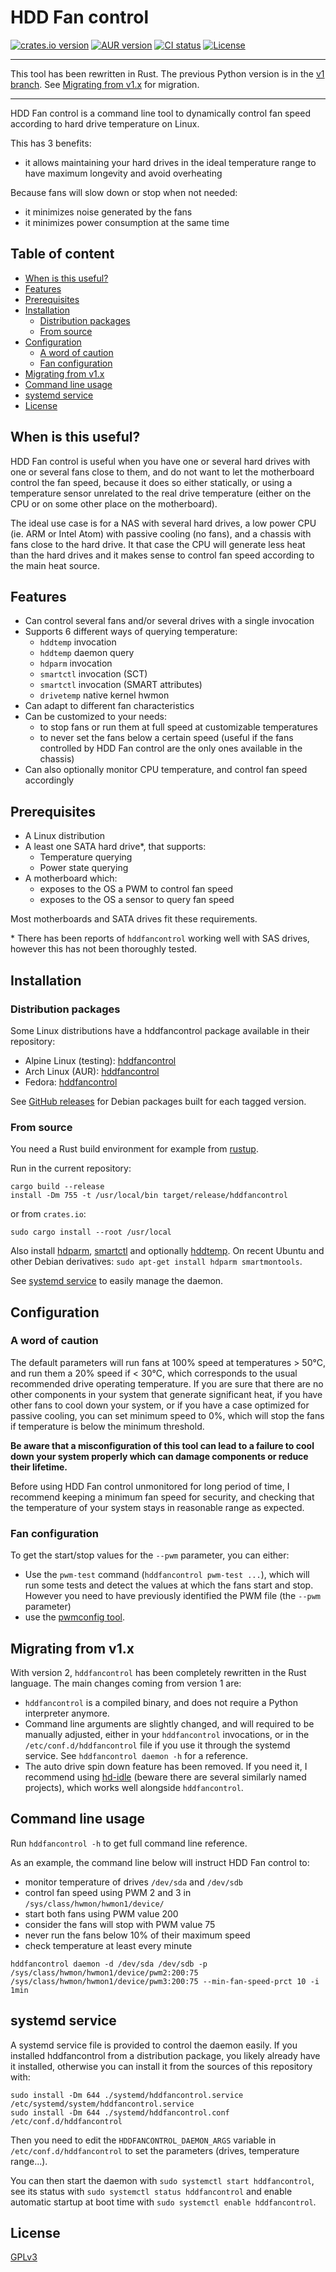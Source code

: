# HDD Fan control

[![crates.io version](https://img.shields.io/crates/v/hddfancontrol)](https://crates.io/crates/hddfancontrol)
[![AUR version](https://img.shields.io/aur/version/hddfancontrol.svg?style=flat)](https://aur.archlinux.org/packages/hddfancontrol/)
[![CI status](https://img.shields.io/github/actions/workflow/status/desbma/hddfancontrol/ci.yml)](https://github.com/desbma/hddfancontrol/actions)
[![License](https://img.shields.io/github/license/desbma/hddfancontrol.svg?style=flat)](https://github.com/desbma/hddfancontrol/blob/master/LICENSE)

---

This tool has been rewritten in Rust. The previous Python version is in the [v1 branch](https://github.com/desbma/hddfancontrol/tree/v1). See [Migrating from v1.x](#migrating-from-v1x) for migration.

---

HDD Fan control is a command line tool to dynamically control fan speed according to hard drive temperature on Linux.

This has 3 benefits:

- it allows maintaining your hard drives in the ideal temperature range to have maximum longevity and avoid overheating

Because fans will slow down or stop when not needed:

- it minimizes noise generated by the fans
- it minimizes power consumption at the same time

## Table of content

- [When is this useful?](#when-is-this-useful)
- [Features](#features)
- [Prerequisites](#prerequisites)
- [Installation](#installation)
  - [Distribution packages](#distribution-packages)
  - [From source](#from-source)
- [Configuration](#configuration)
  - [A word of caution](#a-word-of-caution)
  - [Fan configuration](#fan-configuration)
- [Migrating from v1.x](#migrating-from-v1x)
- [Command line usage](#command-line-usage)
- [systemd service](#systemd-service)
- [License](#license)

## When is this useful?

HDD Fan control is useful when you have one or several hard drives with one or several fans close to them, and do not want to let the motherboard control the fan speed, because it does so either statically, or using a temperature sensor unrelated to the real drive temperature (either on the CPU or on some other place on the motherboard).

The ideal use case is for a NAS with several hard drives, a low power CPU (ie. ARM or Intel Atom) with passive cooling (no fans), and a chassis with fans close to the hard drive. It that case the CPU will generate less heat than the hard drives and it makes sense to control fan speed according to the main heat source.

## Features

- Can control several fans and/or several drives with a single invocation
- Supports 6 different ways of querying temperature:
  - `hddtemp` invocation
  - `hddtemp` daemon query
  - `hdparm` invocation
  - `smartctl` invocation (SCT)
  - `smartctl` invocation (SMART attributes)
  - `drivetemp` native kernel hwmon
- Can adapt to different fan characteristics
- Can be customized to your needs:
  - to stop fans or run them at full speed at customizable temperatures
  - to never set the fans below a certain speed (useful if the fans controlled by HDD Fan control are the only ones available in the chassis)
- Can also optionally monitor CPU temperature, and control fan speed accordingly

## Prerequisites

- A Linux distribution
- A least one SATA hard drive\*, that supports:
  - Temperature querying
  - Power state querying
- A motherboard which:
  - exposes to the OS a PWM to control fan speed
  - exposes to the OS a sensor to query fan speed

Most motherboards and SATA drives fit these requirements.

\* There has been reports of `hddfancontrol` working well with SAS drives, however this has not been thoroughly tested.

## Installation

### Distribution packages

Some Linux distributions have a hddfancontrol package available in their repository:

- Alpine Linux (testing): [hddfancontrol](https://pkgs.alpinelinux.org/package/edge/testing/x86_64/hddfancontrol)
- Arch Linux (AUR): [hddfancontrol](https://aur.archlinux.org/packages/hddfancontrol/)
- Fedora: [hddfancontrol](https://packages.fedoraproject.org/pkgs/hddfancontrol/hddfancontrol/)

See [GitHub releases](https://github.com/desbma/hddfancontrol/releases) for Debian packages built for each tagged version.

### From source

You need a Rust build environment for example from [rustup](https://rustup.rs/).

Run in the current repository:

```
cargo build --release
install -Dm 755 -t /usr/local/bin target/release/hddfancontrol
```

or from `crates.io`:

```
sudo cargo install --root /usr/local
```

Also install [hdparm](http://sourceforge.net/projects/hdparm/), [smartctl](https://www.smartmontools.org/) and optionally [hddtemp](http://www.guzu.net/linux/hddtemp.php).
On recent Ubuntu and other Debian derivatives: `sudo apt-get install hdparm smartmontools`.

See [systemd service](#systemd-service) to easily manage the daemon.

## Configuration

### A word of caution

The default parameters will run fans at 100% speed at temperatures > 50°C, and run them a 20% speed if < 30°C, which corresponds to the usual recommended drive operating temperature. If you are sure that there are no other components in your system that generate significant heat, if you have other fans to cool down your system, or if you have a case optimized for passive cooling, you can set minimum speed to 0%, which will stop the fans if temperature is below the minimum threshold.

**Be aware that a misconfiguration of this tool can lead to a failure to cool down your system properly which can damage components or reduce their lifetime.**

Before using HDD Fan control unmonitored for long period of time, I recommend keeping a minimum fan speed for security, and checking that the temperature of your system stays in reasonable range as expected.

### Fan configuration

To get the start/stop values for the `--pwm` parameter, you can either:

- Use the `pwm-test` command (`hddfancontrol pwm-test ...`), which will run some tests and detect the values at which the fans start and stop. However you need to have previously identified the PWM file (the `--pwm` parameter)
- use the [pwmconfig tool](http://www.lm-sensors.org/wiki/man/pwmconfig).

## Migrating from v1.x

With version 2, `hddfancontrol` has been completely rewritten in the Rust language. The main changes coming from version 1 are:

- `hddfancontrol` is a compiled binary, and does not require a Python interpreter anymore.
- Command line arguments are slightly changed, and will required to be manually adjusted, either in your `hddfancontrol` invocations, or in the `/etc/conf.d/hddfancontrol` file if you use it through the systemd service. See `hddfancontrol daemon -h` for a reference.
- The auto drive spin down feature has been removed. If you need it, I recommend using [hd-idle](https://github.com/adelolmo/hd-idle) (beware there are several similarly named projects), which works well alongside `hddfancontrol`.

## Command line usage

Run `hddfancontrol -h` to get full command line reference.

As an example, the command line below will instruct HDD Fan control to:

- monitor temperature of drives `/dev/sda` and `/dev/sdb`
- control fan speed using PWM 2 and 3 in `/sys/class/hwmon/hwmon1/device/`
- start both fans using PWM value 200
- consider the fans will stop with PWM value 75
- never run the fans below 10% of their maximum speed
- check temperature at least every minute

`hddfancontrol daemon -d /dev/sda /dev/sdb -p /sys/class/hwmon/hwmon1/device/pwm2:200:75 /sys/class/hwmon/hwmon1/device/pwm3:200:75 --min-fan-speed-prct 10 -i 1min`

## systemd service

A systemd service file is provided to control the daemon easily.
If you installed hddfancontrol from a distribution package, you likely already have it installed, otherwise you can install it from the sources of this repository with:

```
sudo install -Dm 644 ./systemd/hddfancontrol.service /etc/systemd/system/hddfancontrol.service
sudo install -Dm 644 ./systemd/hddfancontrol.conf /etc/conf.d/hddfancontrol
```

Then you need to edit the `HDDFANCONTROL_DAEMON_ARGS` variable in `/etc/conf.d/hddfancontrol` to set the parameters (drives, temperature range...).

You can then start the daemon with `sudo systemctl start hddfancontrol`, see its status with `sudo systemctl status hddfancontrol` and enable automatic startup at boot time with `sudo systemctl enable hddfancontrol`.

## License

[GPLv3](https://www.gnu.org/licenses/gpl-3.0-standalone.html)
